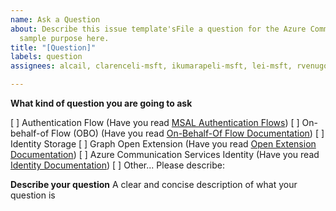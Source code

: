 ```yaml
---
name: Ask a Question
about: Describe this issue template'sFile a question for the Azure Communication Services Authentication Server
  sample purpose here.
title: "[Question]"
labels: question
assignees: alcail, clarenceli-msft, ikumarapeli-msft, lei-msft, rvenugopal-msft, vaibhavjain-msft

---
```


**What kind of question you are going to ask**

[ ] Authentication Flow (Have you read [MSAL Authentication Flows](https://docs.microsoft.com/en-us/azure/active-directory/develop/msal-authentication-flows))
[ ] On-behalf-of Flow (OBO) (Have you read [On-Behalf-Of Flow Documentation](https://docs.microsoft.com/en-us/azure/active-directory/develop/v2-oauth2-on-behalf-of-flow))
[ ] Identity Storage
[ ] Graph Open Extension (Have you read [Open Extension Documentation](https://docs.microsoft.com/en-us/graph/extensibility-open-users))
[ ] Azure Communication Services Identity (Have you read [Identity Documentation](https://docs.microsoft.com/en-us/azure/communication-services/quickstarts/access-tokens?pivots=programming-language-javascript))
[ ] Other... Please describe:

**Describe your question**
A  clear and concise description of what your question is
